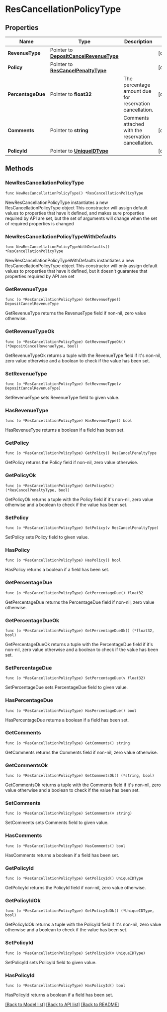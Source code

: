 # ResCancellationPolicyType

## Properties

Name | Type | Description | Notes
------------ | ------------- | ------------- | -------------
**RevenueType** | Pointer to [**DepositCancelRevenueType**](DepositCancelRevenueType.md) |  | [optional] 
**Policy** | Pointer to [**ResCancelPenaltyType**](ResCancelPenaltyType.md) |  | [optional] 
**PercentageDue** | Pointer to **float32** | The percentage amount due for reservation cancellation. | [optional] 
**Comments** | Pointer to **string** | Comments attached with the reservation cancellation. | [optional] 
**PolicyId** | Pointer to [**UniqueIDType**](UniqueIDType.md) |  | [optional] 

## Methods

### NewResCancellationPolicyType

`func NewResCancellationPolicyType() *ResCancellationPolicyType`

NewResCancellationPolicyType instantiates a new ResCancellationPolicyType object
This constructor will assign default values to properties that have it defined,
and makes sure properties required by API are set, but the set of arguments
will change when the set of required properties is changed

### NewResCancellationPolicyTypeWithDefaults

`func NewResCancellationPolicyTypeWithDefaults() *ResCancellationPolicyType`

NewResCancellationPolicyTypeWithDefaults instantiates a new ResCancellationPolicyType object
This constructor will only assign default values to properties that have it defined,
but it doesn't guarantee that properties required by API are set

### GetRevenueType

`func (o *ResCancellationPolicyType) GetRevenueType() DepositCancelRevenueType`

GetRevenueType returns the RevenueType field if non-nil, zero value otherwise.

### GetRevenueTypeOk

`func (o *ResCancellationPolicyType) GetRevenueTypeOk() (*DepositCancelRevenueType, bool)`

GetRevenueTypeOk returns a tuple with the RevenueType field if it's non-nil, zero value otherwise
and a boolean to check if the value has been set.

### SetRevenueType

`func (o *ResCancellationPolicyType) SetRevenueType(v DepositCancelRevenueType)`

SetRevenueType sets RevenueType field to given value.

### HasRevenueType

`func (o *ResCancellationPolicyType) HasRevenueType() bool`

HasRevenueType returns a boolean if a field has been set.

### GetPolicy

`func (o *ResCancellationPolicyType) GetPolicy() ResCancelPenaltyType`

GetPolicy returns the Policy field if non-nil, zero value otherwise.

### GetPolicyOk

`func (o *ResCancellationPolicyType) GetPolicyOk() (*ResCancelPenaltyType, bool)`

GetPolicyOk returns a tuple with the Policy field if it's non-nil, zero value otherwise
and a boolean to check if the value has been set.

### SetPolicy

`func (o *ResCancellationPolicyType) SetPolicy(v ResCancelPenaltyType)`

SetPolicy sets Policy field to given value.

### HasPolicy

`func (o *ResCancellationPolicyType) HasPolicy() bool`

HasPolicy returns a boolean if a field has been set.

### GetPercentageDue

`func (o *ResCancellationPolicyType) GetPercentageDue() float32`

GetPercentageDue returns the PercentageDue field if non-nil, zero value otherwise.

### GetPercentageDueOk

`func (o *ResCancellationPolicyType) GetPercentageDueOk() (*float32, bool)`

GetPercentageDueOk returns a tuple with the PercentageDue field if it's non-nil, zero value otherwise
and a boolean to check if the value has been set.

### SetPercentageDue

`func (o *ResCancellationPolicyType) SetPercentageDue(v float32)`

SetPercentageDue sets PercentageDue field to given value.

### HasPercentageDue

`func (o *ResCancellationPolicyType) HasPercentageDue() bool`

HasPercentageDue returns a boolean if a field has been set.

### GetComments

`func (o *ResCancellationPolicyType) GetComments() string`

GetComments returns the Comments field if non-nil, zero value otherwise.

### GetCommentsOk

`func (o *ResCancellationPolicyType) GetCommentsOk() (*string, bool)`

GetCommentsOk returns a tuple with the Comments field if it's non-nil, zero value otherwise
and a boolean to check if the value has been set.

### SetComments

`func (o *ResCancellationPolicyType) SetComments(v string)`

SetComments sets Comments field to given value.

### HasComments

`func (o *ResCancellationPolicyType) HasComments() bool`

HasComments returns a boolean if a field has been set.

### GetPolicyId

`func (o *ResCancellationPolicyType) GetPolicyId() UniqueIDType`

GetPolicyId returns the PolicyId field if non-nil, zero value otherwise.

### GetPolicyIdOk

`func (o *ResCancellationPolicyType) GetPolicyIdOk() (*UniqueIDType, bool)`

GetPolicyIdOk returns a tuple with the PolicyId field if it's non-nil, zero value otherwise
and a boolean to check if the value has been set.

### SetPolicyId

`func (o *ResCancellationPolicyType) SetPolicyId(v UniqueIDType)`

SetPolicyId sets PolicyId field to given value.

### HasPolicyId

`func (o *ResCancellationPolicyType) HasPolicyId() bool`

HasPolicyId returns a boolean if a field has been set.


[[Back to Model list]](../README.md#documentation-for-models) [[Back to API list]](../README.md#documentation-for-api-endpoints) [[Back to README]](../README.md)


